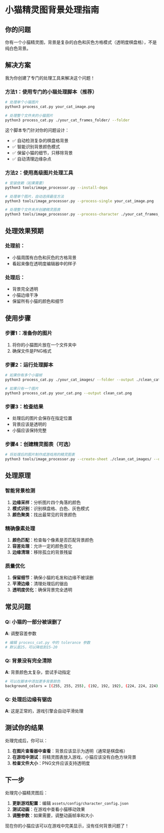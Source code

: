 # 小猫精灵图背景处理指南

## 你的问题

你有一个小猫精灵图，背景是复杂的白色和灰色方格模式（透明度棋盘格），不是纯白色背景。

## 解决方案

我为你创建了专门的处理工具来解决这个问题！

### 方法1：使用专门的小猫处理脚本（推荐）

```bash
# 处理单个小猫图片
python3 process_cat.py your_cat_image.png

# 处理整个文件夹的小猫图片
python3 process_cat.py ./your_cat_frames_folder/ --folder
```

这个脚本专门针对你的问题设计：
- ✅ 自动检测复杂的棋盘格背景
- ✅ 智能识别背景颜色模式
- ✅ 保留小猫的细节，只移除背景
- ✅ 自动清理边缘杂点

### 方法2：使用高级图片处理工具

```bash
# 安装依赖（如果需要）
python3 tools/image_processor.py --install-deps

# 处理单个图片，自动选择最佳方法
python3 tools/image_processor.py --process-single your_cat_image.png

# 处理整个文件夹并创建精灵图表
python3 tools/image_processor.py --process-character ./your_cat_frames_folder/
```

## 处理效果预期

### 处理前：
- 小猫周围有白色和灰色的方格背景
- 看起来像在透明度编辑器中的样子

### 处理后：
- 背景完全透明
- 小猫边缘干净
- 保留所有小猫的颜色和细节

## 使用步骤

### 步骤1：准备你的图片
1. 将你的小猫图片放在一个文件夹中
2. 确保文件是PNG格式

### 步骤2：运行处理脚本
```bash
# 如果你有多个小猫帧
python3 process_cat.py ./your_cat_images/ --folder --output ./clean_cat_images/

# 如果只有一个图片
python3 process_cat.py your_cat.png --output clean_cat.png
```

### 步骤3：检查结果
- 处理后的图片会保存在指定位置
- 背景应该是透明的
- 小猫应该保持完整

### 步骤4：创建精灵图表（可选）
```bash
# 将处理后的图片制作成游戏用的精灵图表
python3 tools/image_processor.py --create-sheet ./clean_cat_images/ --output assets/sprites/characters/cat_sprite_sheet.png
```

## 处理原理

### 智能背景检测
1. **边缘采样**：分析图片四个角落的颜色
2. **模式识别**：识别棋盘格、白色、灰色模式
3. **颜色聚类**：找出最常见的背景颜色

### 精确像素处理
1. **颜色匹配**：检查每个像素是否匹配背景颜色
2. **容差处理**：允许一定的颜色变化
3. **边缘清理**：移除孤立的背景残留

### 质量优化
1. **保留细节**：确保小猫的毛发和边缘不被误删
2. **平滑边缘**：清理处理后的锯齿
3. **透明度优化**：确保背景完全透明

## 常见问题

### Q: 小猫的一部分被误删了
**A**: 调整容差参数
```bash
# 编辑 process_cat.py 中的 tolerance 参数
# 默认是25，可以降低到15-20
```

### Q: 背景没有完全清除
**A**: 背景颜色太复杂，尝试手动指定
```bash
# 可以在脚本中添加更多背景颜色
background_colors = [(255, 255, 255), (192, 192, 192), (224, 224, 224), (240, 240, 240)]
```

### Q: 处理后边缘有锯齿
**A**: 这是正常的，游戏引擎会自动平滑处理

## 测试你的结果

处理完成后，你可以：

1. **在图片查看器中查看**：背景应该显示为透明（通常是棋盘格）
2. **在游戏中测试**：将精灵图表放入游戏，小猫应该没有白色方块背景
3. **检查文件大小**：PNG文件应该支持透明度

## 下一步

处理完小猫精灵图后：

1. **更新游戏配置**：编辑 `assets/config/character_config.json`
2. **测试动画**：在游戏中查看小猫移动效果
3. **调整参数**：如果需要，调整动画帧率和大小

现在你的小猫应该可以在游戏中完美显示，没有任何背景问题了！